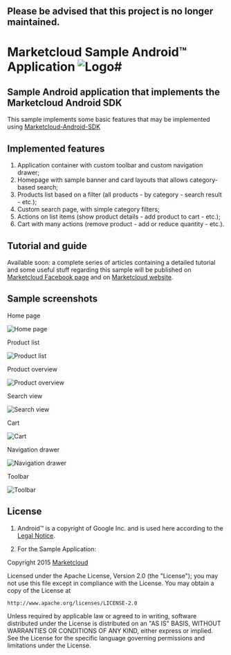 ## Please be advised that this project is no longer maintained.






# Marketcloud Sample Android™ Application ![Logo](/MarketcloudExample/screenshots/logo_64.png)#

## Sample Android application that implements the Marketcloud Android SDK ##

This sample implements some basic features that may be implemented using [Marketcloud-Android-SDK](https://github.com/Marketcloud/marketcloud-android-sdk.git)

## Implemented features ##

1. Application container with custom toolbar and custom navigation drawer;
2. Homepage with sample banner and card layouts that allows category-based search;
3. Products list based on a filter (all products - by category - search result - etc.);
4. Custom search page, with simple category filters;
5. Actions on list items (show product details - add product to cart - etc.);
6. Cart with many actions (remove product - add or reduce quantity - etc.).

## Tutorial and guide ##

Available soon: a complete series of articles containing a detailed tutorial and some useful stuff regarding this sample will be published on [Marketcloud Facebook page](https://www.facebook.com/Marketcloud/?fref=ts) and on [Marketcloud website](http://www.marketcloud.it).

## Sample screenshots ##

Home page 

![Home page](/MarketcloudExample/screenshots/Home.png)

Product list

![Product list](/MarketcloudExample/screenshots/Products%20list.png)

Product overview

![Product overview](/MarketcloudExample/screenshots/Product%20overview.png)

Search view

![Search view](/MarketcloudExample/screenshots/Search.png)

Cart

![Cart](/MarketcloudExample/screenshots/Cart.png)

Navigation drawer

![Navigation drawer](/MarketcloudExample/screenshots/Navigation%20drawer.png)

Toolbar

![Toolbar](/MarketcloudExample/screenshots/Toolbar.png)

## License ##

1. Android™ is a copyright of Google Inc. and is used here according to the [Legal Notice](http://developer.android.com/legal.html).

2. For the Sample Application:

Copyright 2015 [Marketcloud](http://www.marketcloud.it)

Licensed under the Apache License, Version 2.0 (the "License");
you may not use this file except in compliance with the License.
You may obtain a copy of the License at

    http://www.apache.org/licenses/LICENSE-2.0

Unless required by applicable law or agreed to in writing, software
distributed under the License is distributed on an "AS IS" BASIS,
WITHOUT WARRANTIES OR CONDITIONS OF ANY KIND, either express or implied.
See the License for the specific language governing permissions and
limitations under the License.
